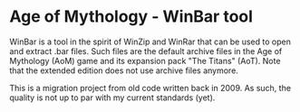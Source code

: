 # Age of Mythology - WinBar tool

WinBar is a tool in the spirit of WinZip and WinRar that can be used to open and extract .bar files. Such files are the default archive files in the Age of Mythology (AoM) game and its expansion pack "The Titans" (AoT). Note that the extended edition does not use archive files anymore.

This is a migration project from old code written back in 2009. As such, the quality is not up to par with my current standards (yet).
